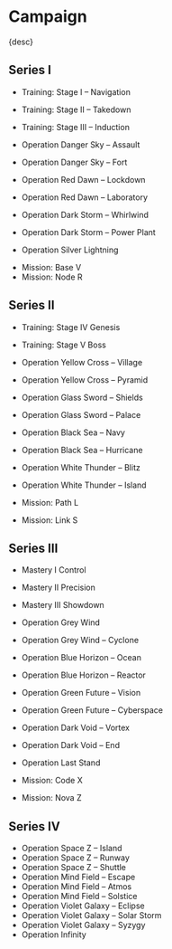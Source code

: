 # Campaign

{desc}


## Series I

+ Training: Stage I – Navigation
+ Training: Stage II – Takedown
+ Training: Stage III – Induction

+ Operation Danger Sky – Assault
+ Operation Danger Sky – Fort
+ Operation Red Dawn – Lockdown
+ Operation Red Dawn – Laboratory
+ Operation Dark Storm – Whirlwind
+ Operation Dark Storm – Power Plant
+ Operation Silver Lightning

- Mission: Base V
- Mission: Node R

## Series II

- Training: Stage IV  Genesis
- Training: Stage V  Boss

- Operation Yellow Cross – Village
- Operation Yellow Cross – Pyramid
- Operation Glass Sword – Shields
- Operation Glass Sword – Palace
- Operation Black Sea – Navy
- Operation Black Sea – Hurricane
- Operation White Thunder – Blitz
- Operation White Thunder – Island

- Mission: Path L
- Mission: Link S

## Series III

- Mastery I  Control
- Mastery II  Precision
- Mastery III  Showdown

- Operation Grey Wind
- Operation Grey Wind – Cyclone
- Operation Blue Horizon – Ocean
- Operation Blue Horizon – Reactor
- Operation Green Future – Vision
- Operation Green Future – Cyberspace
- Operation Dark Void – Vortex
- Operation Dark Void – End
- Operation Last Stand

- Mission: Code X
- Mission: Nova Z

## Series IV

- Operation Space Z – Island
- Operation Space Z – Runway
- Operation Space Z – Shuttle
- Operation Mind Field – Escape
- Operation Mind Field – Atmos
- Operation Mind Field – Solstice
- Operation Violet Galaxy – Eclipse
- Operation Violet Galaxy – Solar Storm
- Operation Violet Galaxy – Syzygy
- Operation Infinity